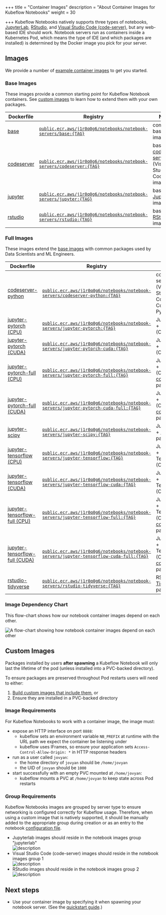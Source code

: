 +++
title = "Container Images"
description = "About Container Images for Kubeflow Notebooks"
weight = 30
                    
+++
Kubeflow Notebooks natively supports three types of notebooks, [JupyterLab](https://github.com/jupyterlab/jupyterlab), [RStudio](https://github.com/rstudio/rstudio), and [Visual Studio Code (code-server)](https://github.com/cdr/code-server), but any web-based IDE should work.
Notebook servers run as containers inside a Kubernetes Pod, which means the type of IDE (and which packages are installed) is determined by the Docker image you pick for your server.

## Images

We provide a number of [example container images](https://github.com/kubeflow/kubeflow/tree/master/components/example-notebook-servers) to get you started.

### Base Images

These images provide a common starting point for Kubeflow Notebook containers.
See [custom images](#custom-images) to learn how to extend them with your own packages.

Dockerfile | Registry | Notes
--- | --- | ---
[base](https://github.com/kubeflow/kubeflow/tree/master/components/example-notebook-servers/base) | [`public.ecr.aws/j1r0q0g6/notebooks/notebook-servers/base:{TAG}`](https://gallery.ecr.aws/j1r0q0g6/notebooks/notebook-servers/base) | common base image
[codeserver](https://github.com/kubeflow/kubeflow/tree/master/components/example-notebook-servers/codeserver) | [`public.ecr.aws/j1r0q0g6/notebooks/notebook-servers/codeserver:{TAG}`](https://gallery.ecr.aws/j1r0q0g6/notebooks/notebook-servers/codeserver) | base [code-server](https://github.com/cdr/code-server) (Visual Studio Code) image
[jupyter](https://github.com/kubeflow/kubeflow/tree/master/components/example-notebook-servers/jupyter) | [`public.ecr.aws/j1r0q0g6/notebooks/notebook-servers/jupyter:{TAG}`](https://gallery.ecr.aws/j1r0q0g6/notebooks/notebook-servers/jupyter) | base [JupyterLab](https://github.com/jupyterlab/jupyterlab) image
[rstudio](https://github.com/kubeflow/kubeflow/tree/master/components/example-notebook-servers/rstudio) | [`public.ecr.aws/j1r0q0g6/notebooks/notebook-servers/rstudio:{TAG}`](https://gallery.ecr.aws/j1r0q0g6/notebooks/notebook-servers/rstudio) | base [RStudio](https://github.com/rstudio/rstudio) image

### Full Images

These images extend the [base images](#base-images) with common packages used by Data Scientists and ML Engineers.

Dockerfile | Registry | Notes
--- | --- | ---
[codeserver-python](https://github.com/kubeflow/kubeflow/tree/master/components/example-notebook-servers/codeserver-python) | [`public.ecr.aws/j1r0q0g6/notebooks/notebook-servers/codeserver-python:{TAG}`](https://gallery.ecr.aws/j1r0q0g6/notebooks/notebook-servers/codeserver-python) | code-server (Visual Studio Code) + Conda Python
[jupyter-pytorch (CPU)](https://github.com/kubeflow/kubeflow/tree/master/components/example-notebook-servers/jupyter-pytorch) | [`public.ecr.aws/j1r0q0g6/notebooks/notebook-servers/jupyter-pytorch:{TAG}`](https://gallery.ecr.aws/j1r0q0g6/notebooks/notebook-servers/jupyter-pytorch) | JupyterLab + PyTorch (CPU)
[jupyter-pytorch (CUDA)](https://github.com/kubeflow/kubeflow/tree/master/components/example-notebook-servers/jupyter-pytorch) | [`public.ecr.aws/j1r0q0g6/notebooks/notebook-servers/jupyter-pytorch-cuda:{TAG}`](https://gallery.ecr.aws/j1r0q0g6/notebooks/notebook-servers/jupyter-pytorch-cuda) | JupyterLab + PyTorch (CUDA)
[jupyter-pytorch-full (CPU)](https://github.com/kubeflow/kubeflow/tree/master/components/example-notebook-servers/jupyter-pytorch-full) | [`public.ecr.aws/j1r0q0g6/notebooks/notebook-servers/jupyter-pytorch-full:{TAG}`](https://gallery.ecr.aws/j1r0q0g6/notebooks/notebook-servers/jupyter-pytorch-full) | JupyterLab + PyTorch (CPU) + [common](https://github.com/kubeflow/kubeflow/tree/master/components/example-notebook-servers/jupyter-pytorch-full/requirements.txt) packages
[jupyter-pytorch-full (CUDA)](https://github.com/kubeflow/kubeflow/tree/master/components/example-notebook-servers/jupyter-pytorch-full) | [`public.ecr.aws/j1r0q0g6/notebooks/notebook-servers/jupyter-pytorch-cuda-full:{TAG}`](https://gallery.ecr.aws/j1r0q0g6/notebooks/notebook-servers/jupyter-pytorch-cuda-full) | JupyterLab + PyTorch (CUDA) + [common](https://github.com/kubeflow/kubeflow/tree/master/components/example-notebook-servers/jupyter-pytorch-full/requirements.txt) packages
[jupyter-scipy](https://github.com/kubeflow/kubeflow/tree/master/components/example-notebook-servers/jupyter-scipy) | [`public.ecr.aws/j1r0q0g6/notebooks/notebook-servers/jupyter-scipy:{TAG}`](https://gallery.ecr.aws/j1r0q0g6/notebooks/notebook-servers/jupyter-scipy) | JupyterLab + [SciPy](https://www.scipy.org/) packages
[jupyter-tensorflow (CPU)](https://github.com/kubeflow/kubeflow/tree/master/components/example-notebook-servers/jupyter-tensorflow) | [`public.ecr.aws/j1r0q0g6/notebooks/notebook-servers/jupyter-tensorflow:{TAG}`](https://gallery.ecr.aws/j1r0q0g6/notebooks/notebook-servers/jupyter-tensorflow) | JupyterLab + TensorFlow (CPU)
[jupyter-tensorflow (CUDA)](https://github.com/kubeflow/kubeflow/tree/master/components/example-notebook-servers/jupyter-tensorflow) | [`public.ecr.aws/j1r0q0g6/notebooks/notebook-servers/jupyter-tensorflow-cuda:{TAG}`](https://gallery.ecr.aws/j1r0q0g6/notebooks/notebook-servers/jupyter-tensorflow-cuda) | JupyterLab + TensorFlow (CUDA)
[jupyter-tensorflow-full (CPU)](https://github.com/kubeflow/kubeflow/tree/master/components/example-notebook-servers/jupyter-tensorflow-full) | [`public.ecr.aws/j1r0q0g6/notebooks/notebook-servers/jupyter-tensorflow-full:{TAG}`](https://gallery.ecr.aws/j1r0q0g6/notebooks/notebook-servers/jupyter-tensorflow-full) | JupyterLab + TensorFlow (CPU) + [common](https://github.com/kubeflow/kubeflow/tree/master/components/example-notebook-servers/jupyter-tensorflow-full/requirements.txt) packages
[jupyter-tensorflow-full (CUDA)](https://github.com/kubeflow/kubeflow/tree/master/components/example-notebook-servers/jupyter-tensorflow-full) | [`public.ecr.aws/j1r0q0g6/notebooks/notebook-servers/jupyter-tensorflow-cuda-full:{TAG}`](https://gallery.ecr.aws/j1r0q0g6/notebooks/notebook-servers/jupyter-tensorflow-cuda-full) | JupyterLab + TensorFlow (CUDA) + [common](https://github.com/kubeflow/kubeflow/tree/master/components/example-notebook-servers/jupyter-tensorflow-full/requirements.txt) packages
[rstudio-tidyverse](https://github.com/kubeflow/kubeflow/tree/master/components/example-notebook-servers/rstudio-tidyverse) | [`public.ecr.aws/j1r0q0g6/notebooks/notebook-servers/rstudio-tidyverse:{TAG}`](https://gallery.ecr.aws/j1r0q0g6/notebooks/notebook-servers/rstudio-tidyverse) | RStudio + [Tidyverse](https://www.tidyverse.org/) packages

### Image Dependency Chart

This flow-chart shows how our notebook container images depend on each other.

<img src="/docs/images/notebook-container-image-chart.png" 
     alt="A flow-chart showing how notebook container images depend on each other"  
     class="mt-3 mb-3 border border-info rounded">

## Custom Images

Packages installed by users __after spawning__ a Kubeflow Notebook will only last the lifetime of the pod (unless installed into a PVC-backed directory).

To ensure packages are preserved throughout Pod restarts users will need to either:
1. [Build custom images that include them](https://github.com/kubeflow/kubeflow/tree/master/components/example-notebook-servers#custom-images), or
2. Ensure they are installed in a PVC-backed directory

### Image Requirements

For Kubeflow Notebooks to work with a container image, the image must:
- expose an HTTP interface on port `8888`:
  - kubeflow sets an environment variable `NB_PREFIX` at runtime with the URL path we expect the container be listening under
  - kubeflow uses IFrames, so ensure your application sets `Access-Control-Allow-Origin: *` in HTTP response headers
- run as a user called `jovyan`:
  - the home directory of `jovyan` should be `/home/jovyan`
  - the UID of `jovyan` should be `1000`
- start successfully with an empty PVC mounted at `/home/jovyan`:
  - kubeflow mounts a PVC at `/home/jovyan` to keep state across Pod restarts

### Group Requirements
Kubeflow Notebooks images are grouped by server type to ensure networking is configured correctly for Kubeflow usage. Therefore, when using a custom image that is natively supported, it should be manually added to the appropriate group during creation or as an entry to the notebook [configuration file](https://github.com/kubeflow/manifests/blob/f40fefafab30834515889d712697e915eeca123b/apps/jupyter/jupyter-web-app/upstream/base/configs/spawner_ui_config.yaml#L18).

- Jupyterlab images should reside in the notebook images group "jupyterlab"  
<img src="/docs/images/notebook-images-group-jupyterlab.png" 
     alt="description"  
     class="mt-3 mb-3 border border-info rounded">  
- Visual Studio Code (code-server) images should reside in the notebook images group 1  
<img src="/docs/images/notebook-images-group-1.png" 
     alt="description"  
     class="mt-3 mb-3 border border-info rounded">
- RStudio images should reside in the notebook images group 2  
<img src="/docs/images/notebook-images-group-2.png" 
     alt="description"  
     class="mt-3 mb-3 border border-info rounded">  

## Next steps

- Use your container image by specifying it when spawning your notebook server.
  (See the [quickstart guide](/docs/components/notebooks/quickstart-guide/).)
